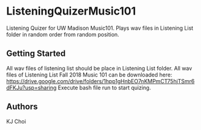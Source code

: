 # ListeningQuizerMusic101
Listening Quizer for UW Madison Music101. 
Plays wav files in Listening List folder in random order from random position.

## Getting Started
All wav files of listening list should be place in Listening List folder.
All wav files of Listening List Fall 2018 Music 101 can be downloaded here:
https://drive.google.com/drive/folders/1hpp1gHnbEO7nKMPmCT75hjTSmr6dFKJu?usp=sharing
Execute bash file run to start quizing.

## Authors
KJ Choi
